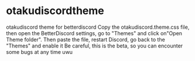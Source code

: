 # otakudiscordtheme
otakudiscord theme for betterdiscord
Copy the otakudiscord.theme.css file, then open the BetterDiscord settings, go to "Themes" and click on"Open Theme folder". Then paste the file, restart Discord, go back to the "Themes" and enable it
Be careful, this is the beta, so you can encounter some bugs at any time uwu
